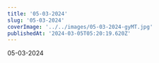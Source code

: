 ```yaml
---
title: '05-03-2024'
slug: '05-03-2024'
coverImage: '../../images/05-03-2024-gyMT.jpg'
publishedAt: '2024-03-05T05:20:19.620Z'
---
```


05-03-2024